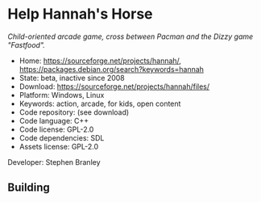 # Help Hannah's Horse

_Child-oriented arcade game, cross between Pacman and the Dizzy game "Fastfood"._

- Home: https://sourceforge.net/projects/hannah/, https://packages.debian.org/search?keywords=hannah
- State: beta, inactive since 2008
- Download: https://sourceforge.net/projects/hannah/files/
- Platform: Windows, Linux
- Keywords: action, arcade, for kids, open content
- Code repository: (see download)
- Code language: C++
- Code license: GPL-2.0
- Code dependencies: SDL
- Assets license: GPL-2.0

Developer: Stephen Branley

## Building
